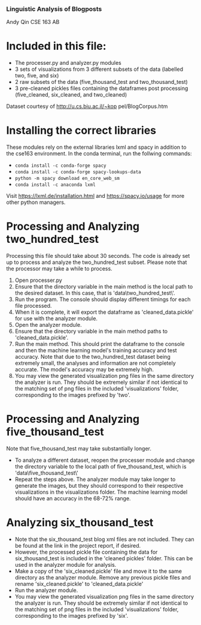 ### Linguistic Analysis of Blogposts
Andy Qin
CSE 163 AB

# Included in this file:
* The processer.py and analyzer.py modules
* 3 sets of visualizations from 3 different subsets of the data (labelled two, five, and six)
* 2 raw subsets of the data (five_thousand_test and two_thousand_test)
* 3 pre-cleaned pickles files containing the dataframes post processing
(five_cleaned, six_cleaned, and two_cleaned)

Dataset courtesy of http://u.cs.biu.ac.il/~kop pel/BlogCorpus.htm

# Installing the correct libraries
These modules rely on the external libraries lxml and spacy in addition to the cse163 environment.
In the conda terminal, run the follwing commands:

 - ``conda install -c conda-forge spacy``
 - ``conda install -c conda-forge spacy-lookups-data``
 - ``python -m spacy download en_core_web_sm``
 - ``conda install -c anaconda lxml``

Visit https://lxml.de/installation.html and https://spacy.io/usage for more other python managers.

# Processing and Analyzing two_hundred_test
Processing this file should take about 30 seconds.
The code is already set up to process and analyze the two_hundred_test subset. Please note
that the processor may take a while to process.
1. Open processer.py
2. Ensure that the directory variable in the main method is the local path to the desired dataset.
In this case, that is 'data\\two_hundred_test\\'.
3. Run the program. The console should display different timings for each file processed.
4. When it is complete, it will export the dataframe as 'cleaned_data.pickle' for use with
the analyzer module.
5. Open the analyzer module.
6. Ensure that the directory variable in the main method paths to 'cleaned_data.pickle'.
7. Run the main method. This should print the dataframe to the console and then the
machine learning model's training accuracy and test accuracy. Note that due to
the two_hundred_test dataset being extremely small, the analyses and information are not
completely accurate. The model's accuracy may be extremely high.
8. You may view the generated visualization png files in the same directory the analyzer
is run. They should be extremely similar if not identical to the matching set of
png files in the included 'visualizations' folder, corresponding to the images prefixed by 
'two'.

# Processing and Analyzing five_thousand_test
Note that five_thousand_test may take substantially longer.
* To analyze a different dataset, reopen the processer module and change the directory variable
to the local path of five_thousand_test, which is 'data\\five_thousand_test\\'
* Repeat the steps above. The analyzer module may take longer to generate the images, but they
should correspond to their respective visualizations in the visualizations folder. The
machine learning model should have an accuracy in the 68-72% range.

# Analyzing six_thousand_test
* Note that the six_thousand_test blog xml files are not included. They can be found at
the link in the project report, if desired.
* However, the processed pickle file containing the data for six_thousand_test is included
in the 'cleaned pickles' folder. This can be used in the analyzer module for analysis.
* Make a copy of the 'six_cleaned.pickle' file and move it to the same directory as the
analyzer module. Remove any previous pickle files and rename 'six_cleaned.pickle' to
'cleaned_data.pickle'
* Run the analyzer module.
* You may view the generated visualization png files in the same directory the analyzer
is run. They should be extremely similar if not identical to the matching set of
png files in the included 'visualizations' folder, corresponding to the images prefixed by 
'six'.
